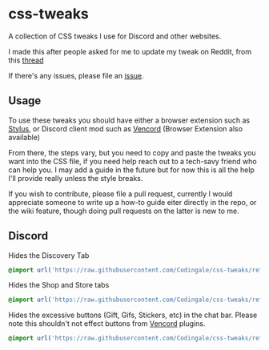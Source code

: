 # css-tweaks
A collection of CSS tweaks I use for Discord and other websites.

I made this after people asked for me to update my tweak on Reddit, from this [thread](https://www.reddit.com/r/discordapp/comments/1ev6f4d/how_to_disable_discover_web_version_of_discord/)

If there's any issues, please file an [issue](https://github.com/Codingale/css-tweaks/issues/new/choose).

## Usage
To use these tweaks you should have either a browser extension such as [Stylus][stylus], or Discord client mod such as [Vencord][vencord] (Browser Extension also available)

From there, the steps vary, but you need to copy and paste the tweaks you want into the CSS file, if you need help reach out to a tech-savy friend who can help you. I may add a guide in the future but for now this is all the help I'll provide really unless the style breaks.

If you wish to contribute, please file a pull request, currently I would appreciate someone to write up a how-to guide eiter directly in the repo, or the wiki feature, though doing pull requests on the latter is new to me.

## Discord
Hides the Discovery Tab
```css
@import url('https://raw.githubusercontent.com/Codingale/css-tweaks/refs/heads/main/discord/discord-hide-discovery.css');
```

Hides the Shop and Store tabs
```css
@import url('https://raw.githubusercontent.com/Codingale/css-tweaks/refs/heads/main/discord/discord-hide-shop-n-store.css');
```

Hides the excessive buttons (Gift, Gifs, Stickers, etc) in the chat bar. Please note this shouldn't not effect buttons from [Vencord][vencord] plugins.
```css
@import url('https://raw.githubusercontent.com/Codingale/css-tweaks/refs/heads/main/discord/discord-hide-excessive-buttons.css');
```

[stylus]: https://github.com/openstyles/stylus
[vencord]: https://vencord.dev/